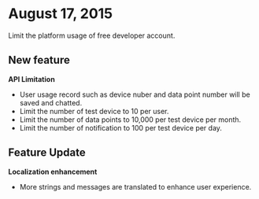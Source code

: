 # August 17, 2015

Limit the platform usage of free developer account.


## New feature


**API Limitation**
* User usage record such as device nuber and data point number will be saved and chatted.
* Limit the number of test device to 10 per user.
* Limit the number of data points to 10,000 per test device per month.
* Limit the number of notification to 100 per test device per day.


## Feature Update

**Localization enhancement**
* More strings and messages are translated to enhance user experience.
